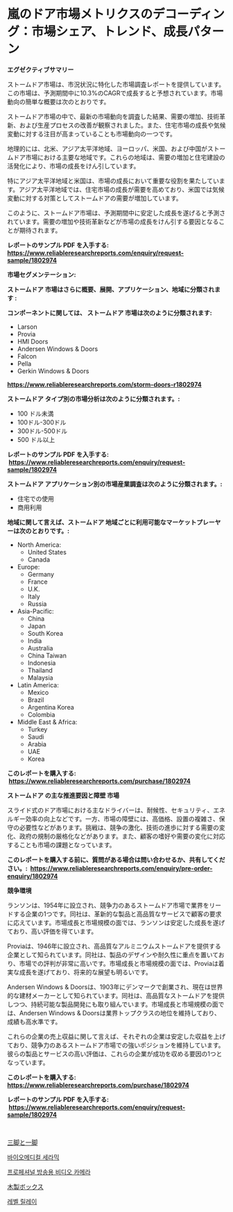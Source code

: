 <p><h1>嵐のドア市場メトリクスのデコーディング：市場シェア、トレンド、成長パターン</h1></p><p><strong>エグゼクティブサマリー</strong></p>
<p><p>ストームドア市場は、市況状況に特化した市場調査レポートを提供しています。この市場は、予測期間中に10.3%のCAGRで成長すると予想されています。市場動向の簡単な概要は次のとおりです。</p><p>ストームドア市場の中で、最新の市場動向を調査した結果、需要の増加、技術革新、および生産プロセスの改善が観察されました。また、住宅市場の成長や気候変動に対する注目が高まっていることも市場動向の一つです。</p><p>地理的には、北米、アジア太平洋地域、ヨーロッパ、米国、および中国がストームドア市場における主要な地域です。これらの地域は、需要の増加と住宅建設の活発化により、市場の成長をけん引しています。</p><p>特にアジア太平洋地域と米国は、市場の成長において重要な役割を果たしています。アジア太平洋地域では、住宅市場の成長が需要を高めており、米国では気候変動に対する対策としてストームドアの需要が増加しています。</p><p>このように、ストームドア市場は、予測期間中に安定した成長を遂げると予測されています。需要の増加や技術革新などが市場の成長をけん引する要因となることが期待されます。</p></p>
<p><strong>レポートのサンプル PDF を入手する: <a href="https://www.reliableresearchreports.com/enquiry/request-sample/1802974">https://www.reliableresearchreports.com/enquiry/request-sample/1802974</a></strong></p>
<p><strong>市場セグメンテーション:</strong></p>
<p><strong> ストームドア 市場はさらに概要、展開、アプリケーション、地域に分類されます :</strong></p>
<p><strong>コンポーネントに関しては、 ストームドア 市場は次のように分類されます: &nbsp;</strong></p>
<p><ul><li>Larson</li><li>Provia</li><li>HMI Doors</li><li>Andersen Windows & Doors</li><li>Falcon</li><li>Pella</li><li>Gerkin Windows & Doors</li></ul></p>
<p><strong><a href="https://www.reliableresearchreports.com/storm-doors-r1802974">https://www.reliableresearchreports.com/storm-doors-r1802974</a></strong></p>
<p><strong> ストームドア タイプ別の市場分析は次のように分類されます。:</strong></p>
<p><ul><li>100 ドル未満</li><li>100ドル-300ドル</li><li>300ドル-500ドル</li><li>500 ドル以上</li></ul></p>
<p><strong>レポートのサンプル PDF を入手する: &nbsp;<a href="https://www.reliableresearchreports.com/enquiry/request-sample/1802974">https://www.reliableresearchreports.com/enquiry/request-sample/1802974</a></strong></p>
<p><strong> ストームドア アプリケーション別の市場産業調査は次のように分類されます。:</strong></p>
<p><ul><li>住宅での使用</li><li>商用利用</li></ul></p>
<p><strong>地域に関して言えば、ストームドア 地域ごとに利用可能なマーケットプレーヤーは次のとおりです。:</strong></p>
<p><ul>
    <li>
        North America:
        <ul>
            <li>United States</li>
            <li>Canada</li>
        </ul>
    </li>
    <li>
        Europe:
        <ul>
            <li>Germany</li>
            <li>France</li>
            <li>U.K.</li>
            <li>Italy</li>
            <li>Russia</li>
        </ul>
    </li>
    <li>
        Asia-Pacific:
        <ul>
            <li>China</li>
            <li>Japan</li>
            <li>South Korea</li>
            <li>India</li>
            <li>Australia</li>
            <li>China Taiwan</li>
            <li>Indonesia</li>
            <li>Thailand</li>
            <li>Malaysia</li>
        </ul>
    </li>
    <li>
        Latin America:
        <ul>
            <li>Mexico</li>
            <li>Brazil</li>
            <li>Argentina Korea</li>
            <li>Colombia</li>
        </ul>
    </li>
    <li>
        Middle East & Africa:
        <ul>
            <li>Turkey</li>
            <li>Saudi</li>
            <li>Arabia</li>
            <li>UAE</li>
            <li>Korea</li>
        </ul>
    </li>
    </ul></p>
<p><strong>このレポートを購入する: &nbsp;<a href="https://www.reliableresearchreports.com/purchase/1802974">https://www.reliableresearchreports.com/purchase/1802974</a></strong></p>
<p><strong>ストームドア の主な推進要因と障壁 市場</strong></p>
<p><p>スライド式のドア市場における主なドライバーは、耐候性、セキュリティ、エネルギー効率の向上などです。一方、市場の障壁には、高価格、設置の複雑さ、保守の必要性などがあります。挑戦は、競争の激化、技術の進歩に対する需要の変化、政府の規制の厳格化などがあります。また、顧客の嗜好や需要の変化に対応することも市場の課題となっています。</p></p>
<p><strong>このレポートを購入する前に、質問がある場合は問い合わせるか、共有してください。:&nbsp; <a href="https://www.reliableresearchreports.com/enquiry/pre-order-enquiry/1802974">https://www.reliableresearchreports.com/enquiry/pre-order-enquiry/1802974</a></strong></p>
<p><strong>競争環境</strong></p>
<p><p>ランソンは、1954年に設立され、競争力のあるストームドア市場で業界をリードする企業の1つです。同社は、革新的な製品と高品質なサービスで顧客の要求に応えています。市場成長と市場規模の面では、ランソンは安定した成長を遂げており、高い評価を得ています。</p><p>Proviaは、1946年に設立され、高品質なアルミニウムストームドアを提供する企業として知られています。同社は、製品のデザインや耐久性に重点を置いており、市場での評判が非常に高いです。市場成長と市場規模の面では、Proviaは着実な成長を遂げており、将来的な展望も明るいです。</p><p>Andersen Windows & Doorsは、1903年にデンマークで創業され、現在は世界的な建材メーカーとして知られています。同社は、高品質なストームドアを提供しつつ、持続可能な製品開発にも取り組んでいます。市場成長と市場規模の面では、Andersen Windows & Doorsは業界トップクラスの地位を維持しており、成績も高水準です。</p><p>これらの企業の売上収益に関して言えば、それぞれの企業は安定した収益を上げており、競争力のあるストームドア市場での強いポジションを維持しています。彼らの製品とサービスの高い評価は、これらの企業が成功を収める要因の1つとなっています。</p></p>
<p><strong>このレポートを購入する: &nbsp; <a href="https://www.reliableresearchreports.com/purchase/1802974">https://www.reliableresearchreports.com/purchase/1802974</a></strong></p>
<p><strong>レポートのサンプル PDF を入手する: &nbsp;<a href="https://www.reliableresearchreports.com/enquiry/request-sample/1802974">https://www.reliableresearchreports.com/enquiry/request-sample/1802974</a></strong><strong></strong></p>
<p>&nbsp;</p>
<p><p><a href="https://medium.com/@shawnsmihv6/%E4%B8%89%E8%84%9A%E3%81%A8%E5%8D%98%E8%84%9A%E3%81%AE%E5%B8%82%E5%A0%B4-%E7%A8%AE%E9%A1%9E-%E3%82%A2%E3%83%97%E3%83%AA%E3%82%B1%E3%83%BC%E3%82%B7%E3%83%A7%E3%83%B3-%E3%81%8A%E3%82%88%E3%81%B3%E5%9C%B0%E7%90%86%E3%81%AB%E3%82%88%E3%82%8B%E5%8C%85%E6%8B%AC%E7%9A%84%E3%81%AA%E8%A9%95%E4%BE%A1-ca0c14baf00d">三脚と一脚</a></p><p><a href="https://github.com/sammyUltyylrich9067856/Market-Research-Report-List-1/blob/main/605845122266.md">바이오메디컬 세라믹</a></p><p><a href="https://medium.com/@emmamoy1/%ED%94%84%EB%A1%9C%ED%8E%98%EC%85%94%EB%84%90-%EB%B0%A9%EC%86%A1-%EB%B9%84%EB%94%94%EC%98%A4-%EC%B9%B4%EB%A9%94%EB%9D%BC-%EC%8B%9C%EC%9E%A5-%EC%8B%9C%EC%9E%A5-cagr-%EC%8B%9C%EC%9E%A5-%EB%8F%99%ED%96%A5-%EB%B0%8F-%EC%84%B1%EC%9E%A5-%EC%A0%84%EB%9E%B5%EC%97%90-%EB%8C%80%ED%95%9C-%ED%86%B5%EC%B0%B0%EB%A0%A5-1f3712da773a">프로페셔널 방송용 비디오 카메라</a></p><p><a href="https://medium.com/@annchovey1988/%E6%9C%A8%E8%A3%BD%E7%AE%B1%E5%B8%82%E5%A0%B4%E3%81%AE%E5%88%86%E6%9E%90%E3%81%A82024%E5%B9%B4%E3%81%8B%E3%82%892031%E5%B9%B4%E3%81%BE%E3%81%A7%E3%81%AE%E6%9C%9F%E9%96%93%E3%81%AE%E3%82%B5%E3%82%A4%E3%82%BA%E4%BA%88%E6%B8%AC-6f2ef881ca72">木製ボックス</a></p><p><a href="https://medium.com/@jackieshlerin9805/%EB%A0%88%EB%B2%A8-%EB%A6%B4%EB%A0%88%EC%9D%B4-%EC%8B%9C%EC%9E%A5-%EC%8B%9C%EC%9E%A5-cagr-%EC%8B%9C%EC%9E%A5-%EB%8F%99%ED%96%A5-%EB%B0%8F-%EC%84%B1%EC%9E%A5-%EC%A0%84%EB%9E%B5%EC%97%90-%EB%8C%80%ED%95%9C-%ED%86%B5%EC%B0%B0%EB%A0%A5-b9af385fe055">레벨 릴레이</a></p></p>